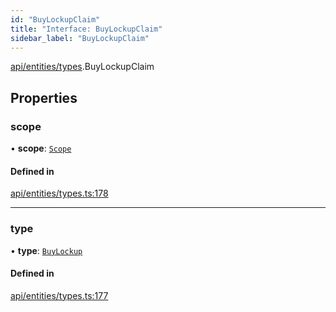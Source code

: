 ```yaml
---
id: "BuyLockupClaim"
title: "Interface: BuyLockupClaim"
sidebar_label: "BuyLockupClaim"
---
```


[api/entities/types](../../../../../modules/API/Entities/Types/Types.md).BuyLockupClaim

## Properties

### scope

• **scope**: [`Scope`](../Scope/Scope.md)

#### Defined in

[api/entities/types.ts:178](https://github.com/PolymeshAssociation/polymesh-sdk/blob/654b99c8d/src/api/entities/types.ts#L178)

___

### type

• **type**: [`BuyLockup`](../../../../../enums/API/Entities/Types/ClaimType/ClaimType.md#buylockup)

#### Defined in

[api/entities/types.ts:177](https://github.com/PolymeshAssociation/polymesh-sdk/blob/654b99c8d/src/api/entities/types.ts#L177)
